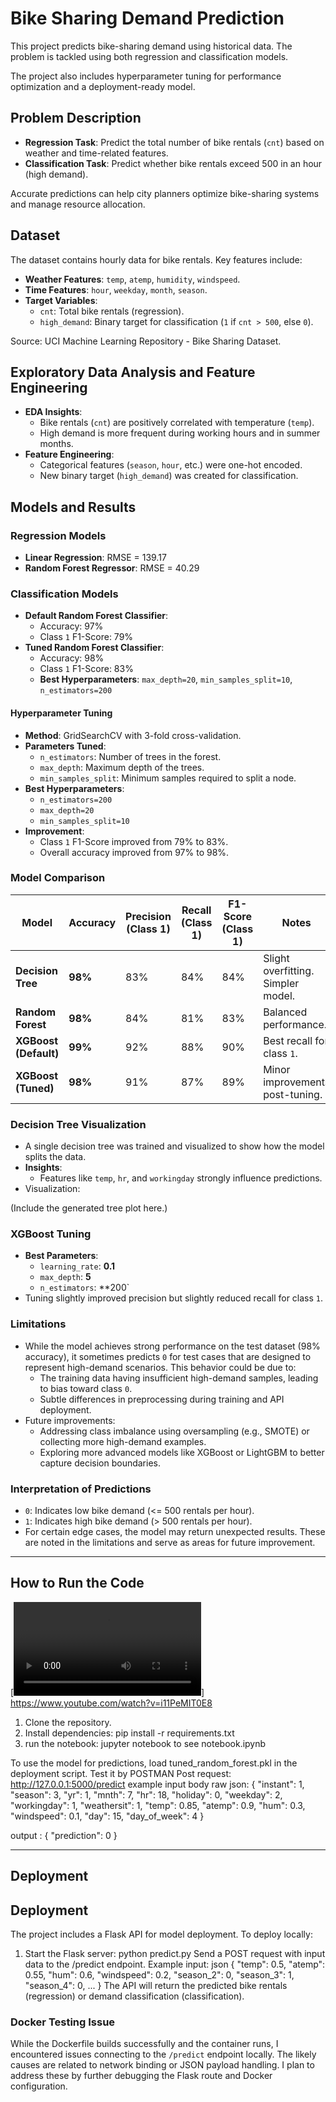 # Bike Sharing Demand Prediction
This project predicts bike-sharing demand using historical data. The problem is tackled using both regression and classification models.

The project also includes hyperparameter tuning for performance optimization and a deployment-ready model.
## Problem Description
- **Regression Task**: Predict the total number of bike rentals (`cnt`) based on weather and time-related features.
- **Classification Task**: Predict whether bike rentals exceed 500 in an hour (high demand).

Accurate predictions can help city planners optimize bike-sharing systems and manage resource allocation.
## Dataset
The dataset contains hourly data for bike rentals. Key features include:
- **Weather Features**: `temp`, `atemp`, `humidity`, `windspeed`.
- **Time Features**: `hour`, `weekday`, `month`, `season`.
- **Target Variables**:
  - `cnt`: Total bike rentals (regression).
  - `high_demand`: Binary target for classification (`1` if `cnt > 500`, else `0`).

Source: UCI Machine Learning Repository - Bike Sharing Dataset.

## Exploratory Data Analysis and Feature Engineering
- **EDA Insights**:
  - Bike rentals (`cnt`) are positively correlated with temperature (`temp`).
  - High demand is more frequent during working hours and in summer months.
- **Feature Engineering**:
  - Categorical features (`season`, `hour`, etc.) were one-hot encoded.
  - New binary target (`high_demand`) was created for classification.

## Models and Results
### Regression Models
- **Linear Regression**: RMSE = 139.17
- **Random Forest Regressor**: RMSE = 40.29

### Classification Models
- **Default Random Forest Classifier**:
  - Accuracy: 97%
  - Class `1` F1-Score: 79%
- **Tuned Random Forest Classifier**:
  - Accuracy: 98%
  - Class `1` F1-Score: 83%
  - **Best Hyperparameters**: `max_depth=20`, `min_samples_split=10`, `n_estimators=200`


#### Hyperparameter Tuning
- **Method**: GridSearchCV with 3-fold cross-validation.
- **Parameters Tuned**:
  - `n_estimators`: Number of trees in the forest.
  - `max_depth`: Maximum depth of the trees.
  - `min_samples_split`: Minimum samples required to split a node.
- **Best Hyperparameters**:
  - `n_estimators=200`
  - `max_depth=20`
  - `min_samples_split=10`
- **Improvement**:
  - Class `1` F1-Score improved from 79% to 83%.
  - Overall accuracy improved from 97% to 98%.

### Model Comparison

| **Model**              | **Accuracy** | **Precision (Class 1)** | **Recall (Class 1)** | **F1-Score (Class 1)** | **Notes**                           |
|-------------------------|--------------|--------------------------|----------------------|------------------------|-------------------------------------|
| **Decision Tree**       | **98%**      | 83%                      | 84%                  | 84%                    | Slight overfitting. Simpler model.  |
| **Random Forest**       | **98%**      | 84%                      | 81%                  | 83%                    | Balanced performance.               |
| **XGBoost (Default)**   | **99%**      | 92%                      | 88%                  | 90%                    | Best recall for class `1`.          |
| **XGBoost (Tuned)**     | **98%**      | 91%                      | 87%                  | 89%                    | Minor improvements post-tuning.     |

### Decision Tree Visualization

- A single decision tree was trained and visualized to show how the model splits the data.
- **Insights**:
  - Features like `temp`, `hr`, and `workingday` strongly influence predictions.
- Visualization:

(Include the generated tree plot here.)

### XGBoost Tuning

- **Best Parameters**:
  - `learning_rate`: **0.1**
  - `max_depth`: **5**
  - `n_estimators`: **200`
- Tuning slightly improved precision but slightly reduced recall for class `1`.


### Limitations
- While the model achieves strong performance on the test dataset (98% accuracy), it sometimes predicts `0` for test cases that are designed to represent high-demand scenarios. This behavior could be due to:
  - The training data having insufficient high-demand samples, leading to bias toward class `0`.
  - Subtle differences in preprocessing during training and API deployment.
- Future improvements:
  - Addressing class imbalance using oversampling (e.g., SMOTE) or collecting more high-demand examples.
  - Exploring more advanced models like XGBoost or LightGBM to better capture decision boundaries.

### Interpretation of Predictions
- `0`: Indicates low bike demand (<= 500 rentals per hour).
- `1`: Indicates high bike demand (> 500 rentals per hour).
- For certain edge cases, the model may return unexpected results. These are noted in the limitations and serve as areas for future improvement.

-------

## How to Run the Code

[![Watch the demo video](assets/ML-midterm_record.mp4)] https://www.youtube.com/watch?v=i11PeMIT0E8
1. Clone the repository.
2. Install dependencies:
   pip install -r requirements.txt
3. run the notebook:
jupyter notebook to see notebook.ipynb

To use the model for predictions, load tuned_random_forest.pkl in the deployment script.
Test it by POSTMAN Post request:
http://127.0.0.1:5000/predict
example input body raw json:
{
    "instant": 1,
    "season": 3,
    "yr": 1,
    "mnth": 7,
    "hr": 18,
    "holiday": 0,
    "weekday": 2,
    "workingday": 1,
    "weathersit": 1,
    "temp": 0.85,
    "atemp": 0.9,
    "hum": 0.3,
    "windspeed": 0.1,
    "day": 15,
    "day_of_week": 4
}

output : 
{
  "prediction": 0
}

---

## **Deployment**
## Deployment
The project includes a Flask API for model deployment. To deploy locally:
1. Start the Flask server:
   python predict.py
Send a POST request with input data to the /predict endpoint.
Example input:
json
{
    "temp": 0.5,
    "atemp": 0.55,
    "hum": 0.6,
    "windspeed": 0.2,
    "season_2": 0,
    "season_3": 1,
    "season_4": 0,
    ...
}
The API will return the predicted bike rentals (regression) or demand classification (classification).

### Docker Testing Issue
While the Dockerfile builds successfully and the container runs, I encountered issues connecting to the `/predict` endpoint locally. The likely causes are related to network binding or JSON payload handling. I plan to address these by further debugging the Flask route and Docker configuration.
